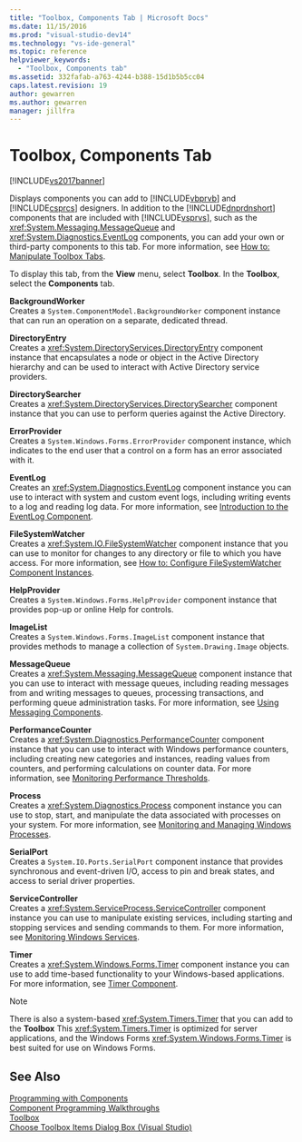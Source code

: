 ```yaml
---
title: "Toolbox, Components Tab | Microsoft Docs"
ms.date: 11/15/2016
ms.prod: "visual-studio-dev14"
ms.technology: "vs-ide-general"
ms.topic: reference
helpviewer_keywords: 
  - "Toolbox, Components tab"
ms.assetid: 332fafab-a763-4244-b388-15d1b5b5cc04
caps.latest.revision: 19
author: gewarren
ms.author: gewarren
manager: jillfra
---
```

# Toolbox, Components Tab
[!INCLUDE[vs2017banner](../../includes/vs2017banner.md)]

Displays components you can add to [!INCLUDE[vbprvb](../../includes/vbprvb-md.md)] and [!INCLUDE[csprcs](../../includes/csprcs-md.md)] designers. In addition to the [!INCLUDE[dnprdnshort](../../includes/dnprdnshort-md.md)] components that are included with [!INCLUDE[vsprvs](../../includes/vsprvs-md.md)], such as the <xref:System.Messaging.MessageQueue> and <xref:System.Diagnostics.EventLog> components, you can add your own or third-party components to this tab. For more information, see [How to: Manipulate Toolbox Tabs](http://msdn.microsoft.com/21285050-cadd-455a-b1f5-a2289a89c4db).  
  
 To display this tab, from the **View** menu, select **Toolbox**. In the **Toolbox**, select the **Components** tab.  
  
 **BackgroundWorker**  
 Creates a `System.ComponentModel.BackgroundWorker` component instance that can run an operation on a separate, dedicated thread.  
  
 **DirectoryEntry**  
 Creates a <xref:System.DirectoryServices.DirectoryEntry> component instance that encapsulates a node or object in the Active Directory hierarchy and can be used to interact with Active Directory service providers.  
  
 **DirectorySearcher**  
 Creates a <xref:System.DirectoryServices.DirectorySearcher> component instance that you can use to perform queries against the Active Directory.  
  
 **ErrorProvider**  
 Creates a `System.Windows.Forms.ErrorProvider` component instance, which indicates to the end user that a control on a form has an error associated with it.  
  
 **EventLog**  
 Creates an <xref:System.Diagnostics.EventLog> component instance you can use to interact with system and custom event logs, including writing events to a log and reading log data. For more information, see [Introduction to the EventLog Component](http://msdn.microsoft.com/a2ba4f28-4b1a-435e-99ef-51b28e21f805).  
  
 **FileSystemWatcher**  
 Creates a <xref:System.IO.FileSystemWatcher> component instance that you can use to monitor for changes to any directory or file to which you have access. For more information, see [How to: Configure FileSystemWatcher Component Instances](http://msdn.microsoft.com/2e628234-4951-4135-8a86-28b924070d50).  
  
 **HelpProvider**  
 Creates a `System.Windows.Forms.HelpProvider` component instance that provides pop-up or online Help for controls.  
  
 **ImageList**  
 Creates a `System.Windows.Forms.ImageList` component instance that provides methods to manage a collection of `System.Drawing.Image` objects.  
  
 **MessageQueue**  
 Creates a <xref:System.Messaging.MessageQueue> component instance that you can use to interact with message queues, including reading messages from and writing messages to queues, processing transactions, and performing queue administration tasks. For more information, see [Using Messaging Components](http://msdn.microsoft.com/922dbac7-26f0-4e39-b666-ccfc184793d7).  
  
 **PerformanceCounter**  
 Creates a <xref:System.Diagnostics.PerformanceCounter> component instance that you can use to interact with Windows performance counters, including creating new categories and instances, reading values from counters, and performing calculations on counter data. For more information, see [Monitoring Performance Thresholds](http://msdn.microsoft.com/b8b44a55-31d0-4b45-9517-8c1b1e4fdc91).  
  
 **Process**  
 Creates a <xref:System.Diagnostics.Process> component instance you can use to stop, start, and manipulate the data associated with processes on your system. For more information, see [Monitoring and Managing Windows Processes](http://msdn.microsoft.com/a86bd4c1-b92c-49a0-8f32-61d67837b45e).  
  
 **SerialPort**  
 Creates a `System.IO.Ports.SerialPort` component instance that provides synchronous and event-driven I/O, access to pin and break states, and access to serial driver properties.  
  
 **ServiceController**  
 Creates a <xref:System.ServiceProcess.ServiceController> component instance you can use to manipulate existing services, including starting and stopping services and sending commands to them. For more information, see [Monitoring Windows Services](http://msdn.microsoft.com/4542ee3f-e052-4cb9-8726-58e9420de222).  
  
 **Timer**  
 Creates a <xref:System.Windows.Forms.Timer> component instance you can use to add time-based functionality to your Windows-based applications. For more information, see [Timer Component](http://msdn.microsoft.com/library/6700e534-6382-43d5-98ed-14205435fff7).  
  
> [!NOTE]
>  There is also a system-based <xref:System.Timers.Timer> that you can add to the **Toolbox** This <xref:System.Timers.Timer> is optimized for server applications, and the Windows Forms <xref:System.Windows.Forms.Timer> is best suited for use on Windows Forms.  
  
## See Also  
 [Programming with Components](http://msdn.microsoft.com/library/d4d4fcb4-e0b8-46b3-b679-7ee0026eb9e3)   
 [Component Programming Walkthroughs](http://msdn.microsoft.com/library/373cacf7-479e-4b05-991c-5cb18824e913)   
 [Toolbox](../../ide/reference/toolbox.md)   
 [Choose Toolbox Items Dialog Box (Visual Studio)](http://msdn.microsoft.com/bd07835f-18a8-433e-bccc-7141f65263bb)
